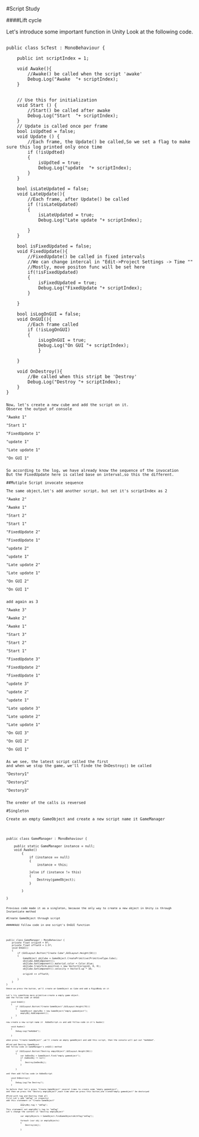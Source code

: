 #Script Study

####Lift cycle

Let's introduce some important function in Unity
Look at the following code.
<pre><code>
public class ScTest : MonoBehaviour {

	public int scriptIndex = 1;

	void Awake(){
		//Awake() be called when the script 'awake'
		Debug.Log("Awake  "+ scriptIndex);
	}


	// Use this for initialization
	void Start () {
		//Start() be called after awake
		Debug.Log("Start  "+ scriptIndex);
	}
	// Update is called once per frame
	bool isUpdted = false;
	void Update () {
		//Each frame, the Update() be called,So we set a flag to make sure this log printed only once time
		if (!isUpdted) 
		{
			isUpdted = true;
			Debug.Log("update  "+ scriptIndex);
		}
	}

	bool isLateUpdated = false;
	void LateUpdate(){
		//Each frame, after Update() be called
		if (!isLateUpdated) 
		{
			isLateUpdated = true;
			Debug.Log("Late update "+ scriptIndex);
			
		}
	}

	bool isFixedUpdated = false;
	void FixedUpdate(){
		//FixedUpdate() be called in fixed intervals
		//We can change intercal in "Edit->Project Settings -> Time ""
		//Mostly, move positon func will be set here
		if(!isFixedUpdated)
		{
			isFixedUpdated = true;
			Debug.Log("FixedUpdate "+ scriptIndex);
		}

	}

	bool isLogOnGUI = false;
	void OnGUI(){
		//Each frame called
		if (!isLogOnGUI) 
		{
			isLogOnGUI = true;
			Debug.Log("On GUI "+ scriptIndex);
			}

	}	

	void OnDestroy(){
		//Be called when this stript be 'Destroy'
		Debug.Log("Destroy "+ scriptIndex);
	}
}
<code><pre>

Now, let's create a new cube and add the script on it.
Observe the output of console

"Awake 1"<br />
"Start 1"<br />
"FixedUpdate 1"<br />
"update 1"<br />
"Late update 1"<br />
"On GUI 1"<br />

So according to the log, we have already know the sequence of the invocation
But the FixedUpdate here is called base on interval,so this the different.

##Mutiple Script invocate sequence

The same object,let's add another script, but set it's scriptIndex as 2

"Awake 2"<br />
"Awake 1"<br />
"Start 2"<br />
"Start 1"<br />
"FixedUpdate 2"<br />
"FixedUpdate 1"<br />
"update 2"<br />
"update 1"<br />
"Late update 2"<br />
"Late update 1"<br />
"On GUI 2"<br />
"On GUI 1"<br />

add again as 3

"Awake 3"<br />
"Awake 2"<br />
"Awake 1"<br />
"Start 3"<br />
"Start 2"<br />
"Start 1"<br />
"FixedUpdate 3"<br />
"FixedUpdate 2"<br />
"FixedUpdate 1"<br />
"update 3"<br />
"update 2"<br />
"update 1"<br />
"Late update 3"<br />
"Late update 2"<br />
"Late update 1"<br />
"On GUI 3"<br />
"On GUI 2"<br />
"On GUI 1"<br />

As we see, the latest script called the first
and when we stop the game, we'll finde the OnDestroy() be called

"Destory1"<br />
"Destory2"<br />
"Destory3"<br />

The oreder of the calls is reversed

#Singleton 

Create an empty GameObject and create a new script name it GameManager


<pre><code>
public class GameManager : MonoBehaviour {

	public static GameManager instance = null;
	void Awake()
		{
			if (instance == null) 
			{
				instance = this;
				
			}else if (instance != this)
			{
				Destroy(gameObject);
			}

		}

}
<code><pre>

Previous code made it as a singleton, because the only way to create a new object in Unity is through
Instantiate method

#Create GameObject through script

#####Add follow code in one script's OnGUI function


<pre><code>
public class GameManager : MonoBehaviour {
	private float originX = 0f;
	private float offsetX = 1.5f;
	void OnGUI()
	{
		if (GUILayout.Button("Create Cube",GUILayout.Height(50))) 
		{
			GameObject objCube = GameObject.CreatePrimitive(PrimitiveType.Cube);
			objCube.AddComponent<Rigidbody>();
			objCube.GetComponent<Renderer>().material.color = Color.blue;
			objCube.transform.position = new Vector3(originX, 0, 0);
			objCube.GetComponent<Rigidbody>().velocity = Vector3.up * 10;

			originX += offsetX;
			
		}
	}
}
<code><pre>
Onece we press the button, we'll create an GameObject as Cube and add a RigidBody on it


Let's try something more primitive:create a empty game object.
add the follow code in OnGUI

	void OnGUI()
	{
		if (GUILayout.Button("Create GameObject",GUILayout.Height(70))) 
		{
			GameObject emptyObj = new GameObject("empty gameobject");
			emptyObj.AddComponent<AddedScript>();
		}
	}

now create a new script name it  AddedScript.cs and add follow code in it's Awake() 

	void Awake()
	{
		Debug.Log("beAdded");

	}

when press "Create GameObject" ,we'll create an empty gameObject and add this script, then the console will put out "beAdded".

#Find and Destroy GameObject
Add follow code in GameManager's onGUI() method

		if (GUILayout.Button("Destroy empytObject",GUILayout.Height(90))) 
		{
			var beDesObj = GameObject.Find("empty gameobject");
			if (beDesObj != null) 
			{
				Destroy(beDesObj);
			}

		}

and then add follow code in AddedScript 

	void OnDestroy()
	{
		Debug.Log("be Destroy");
	}

So before that let's press "Create GameObject" several times to create some "empty gameobject",
and then we press the "Destory emptyObject",each time when we press this button,one cloned"empty gameobject" be destoryed 

#Find with tag and Destroy them all
First Let's add "emTag" in inspector
add this statement in "Create GameObject"
			...
			emptyObj.tag = "emTag";
			...
This statement set emptyObj's tag to "emTag" 
Let's change the content in "Destroy emptyObject"

			var emptyObjects = GameObject.FindGameObjectsWithTag("emTag");

			foreach (var obj in emptyObjects) 
			{
				Destroy(obj);
				
			}



